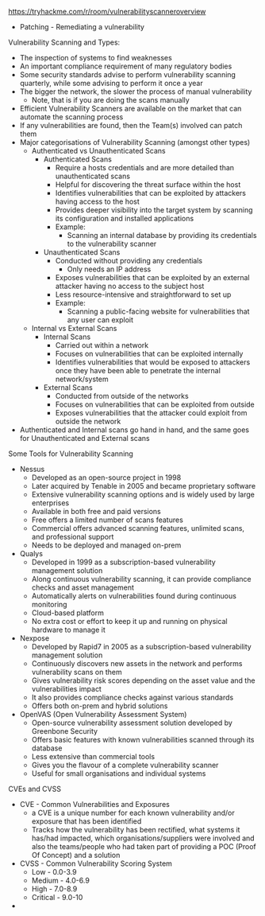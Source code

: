 https://tryhackme.com/r/room/vulnerabilityscanneroverview

- Patching - Remediating a vulnerability

Vulnerability Scanning and Types:
- The inspection of systems to find weaknesses
- An important compliance requirement of many regulatory bodies
- Some security standards advise to perform vulnerability scanning quarterly, while some advising to perform it once a year
- The bigger the network, the slower the process of manual vulnerability
	- Note, that is if you are doing the scans manually
- Efficient Vulnerability Scanners are available on the market that can automate the scanning process
- If any vulnerabilities are found, then the Team(s) involved can patch them
- Major categorisations of Vulnerability Scanning (amongst other types)
	- Authenticated vs Unauthenticated Scans
		- Authenticated Scans
			- Require a hosts credentials and are more detailed than unauthenticated scans
			- Helpful for discovering the threat surface within the host
			- Identifies vulnerabilities that can be exploited by attackers having access to the host
			- Provides deeper visibility into the target system by scanning its configuration and installed applications
			- Example:
				- Scanning an internal database by providing its credentials to the vulnerability scanner
		- Unauthenticated Scans
			- Conducted without providing any credentials
				- Only needs an IP address
			- Exposes vulnerabilities that can be exploited by an external attacker having no access to the subject host
			- Less resource-intensive and straightforward to set  up
			- Example:
				- Scanning a public-facing website for vulnerabilities that any user can exploit
	- Internal vs External Scans
		- Internal Scans
			- Carried out within a network
			- Focuses on vulnerabilities that can be exploited internally 
			- Identifies vulnerabilities that would be exposed to attackers once they have been able to penetrate the internal network/system
		- External Scans
			- Conducted from outside of the networks
			- Focuses on vulnerabilities that can be exploited from outside
			- Exposes vulnerabilities that the attacker could exploit from outside the network
- Authenticated and Internal scans go hand in hand, and the same goes for Unauthenticated and External scans

Some Tools for Vulnerability Scanning
- Nessus
	- Developed as an open-source project in 1998
	- Later acquired by Tenable in 2005 and became proprietary software
	- Extensive vulnerability scanning options and is widely used by large enterprises
	- Available in both free and paid versions
	- Free offers a limited number of scans features
	- Commercial offers advanced scanning features, unlimited scans, and professional support
	- Needs to be deployed and managed on-prem
- Qualys
	- Developed in 1999 as a subscription-based vulnerability management solution
	- Along continuous vulnerability scanning, it can provide compliance checks and asset management
	- Automatically alerts on vulnerabilities found during continuous monitoring
	- Cloud-based platform
	- No extra cost or effort to keep it up and running on physical hardware to manage it
- Nexpose
	- Developed by Rapid7 in 2005 as a subscription-based vulnerability management solution
	- Continuously discovers new assets in the network and performs vulnerability scans on them 
	- Gives vulnerability risk scores depending on the asset value and the vulnerabilities impact
	- It also provides compliance checks against various standards
	- Offers both on-prem and hybrid solutions
- OpenVAS (Open Vulnerability Assessment System)
	- Open-source vulnerability assessment solution developed by Greenbone Security
	- Offers basic features with known vulnerabilities scanned through its database
	- Less extensive than commercial tools
	- Gives you the flavour of a complete vulnerability scanner
	- Useful for small organisations and individual systems

CVEs and CVSS
- CVE - Common Vulnerabilities and Exposures
	- a CVE is a unique number for each known vulnerability and/or exposure that has been identified
	- Tracks how the vulnerability has been rectified, what systems it has/had impacted, which organisations/suppliers were involved and also the teams/people who had taken part of providing a POC (Proof Of Concept) and a solution
- CVSS - Common Vulnerability Scoring System
	- Low - 0.0-3.9
	- Medium - 4.0-6.9
	- High - 7.0-8.9
	- Critical - 9.0-10
- 